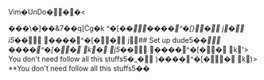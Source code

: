 Vim�UnDo� ��<

���\�]��&7��q[Ćg�   k       
                           ^�[�    *�                             ����                                                                                                                                                                                                                                                                                                                                                             ^�[}     �      
   j       �      
   i    5�*�                            ����                                                                                                                                                                                                                                                                                                                                                             ^�[�     �      
   j      ## Set up dude5�*�                             ����                                                                                                                                                                                                                                                                                                                                                             ^�[�     �          k       �          j    5�*�                    
       ����                                                                                                                                                                                                                                                                                                                                                             ^�[�     �          k      '> You don't need follow all this stuffs5�_�                     
   )    ����                                                                                                                                                                                                                                                                                                                                                             ^�[�    �          k      )> \*\*You don't need follow all this stuffs5��
